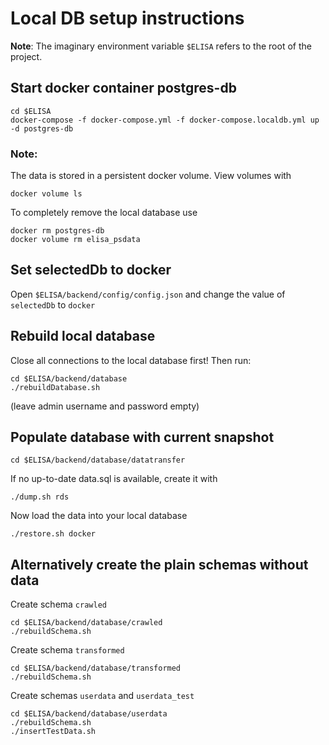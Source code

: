 # Local DB setup instructions

**Note**: The imaginary environment variable `$ELISA` refers to the root of the project.

## Start docker container postgres-db
```
cd $ELISA
docker-compose -f docker-compose.yml -f docker-compose.localdb.yml up -d postgres-db
```

### Note: 
The data is stored in a persistent docker volume. View volumes with
```
docker volume ls
```
To completely remove the local database use
```
docker rm postgres-db
docker volume rm elisa_psdata
```

## Set selectedDb to docker

Open `$ELISA/backend/config/config.json` and change the value of `selectedDb` to `docker`


## Rebuild local database

Close all connections to the local database first! Then run:
```
cd $ELISA/backend/database
./rebuildDatabase.sh
```
(leave admin username and password empty)

## Populate database with current snapshot
```
cd $ELISA/backend/database/datatransfer
```
If no up-to-date data.sql is available, create it with
```
./dump.sh rds
```
Now load the data into your local database
```
./restore.sh docker
```

## Alternatively create the plain schemas without data

Create schema `crawled`
```
cd $ELISA/backend/database/crawled
./rebuildSchema.sh
```

Create schema `transformed`
```
cd $ELISA/backend/database/transformed
./rebuildSchema.sh
```

Create schemas `userdata` and `userdata_test`
```
cd $ELISA/backend/database/userdata
./rebuildSchema.sh
./insertTestData.sh
```

